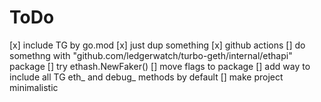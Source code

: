 # ToDo
[x] include TG by go.mod
[x] just dup something
[x] github actions
[] do somethng with "github.com/ledgerwatch/turbo-geth/internal/ethapi" package
[] try ethash.NewFaker()
[] move flags to package
[] add way to include all TG eth_ and debug_ methods by default
[] make project minimalistic

